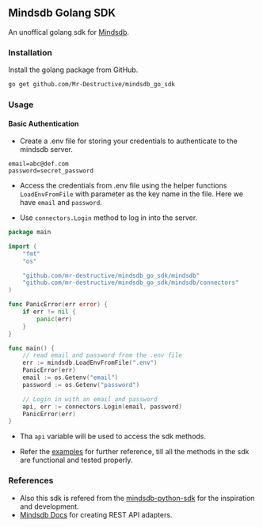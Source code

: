 ## Mindsdb Golang SDK

An unoffical golang sdk for [Mindsdb](https://mindsdb.com/). 


### Installation

Install the golang package from GitHub.

```bash
go get github.com/Mr-Destructive/mindsdb_go_sdk
```

### Usage

#### Basic Authentication

- Create a .env file for storing your credentials to authenticate to the mindsdb server.

```env
email=abc@def.com
password=secret_password
```

- Access the credentials from .env file using the helper functions `LoadEnvFromFile` with parameter as the key name in the file. Here we have `email` and `password`.

- Use `connectors.Login` method to log in into the server. 

```go
package main

import (
	"fmt"
	"os"

	"github.com/mr-destructive/mindsdb_go_sdk/mindsdb"
	"github.com/mr-destructive/mindsdb_go_sdk/mindsdb/connectors"
)

func PanicError(err error) {
	if err != nil {
		panic(err)
	}
}

func main() {
	// read email and password from the .env file
	err := mindsdb.LoadEnvFromFile(".env")
	PanicError(err)
	email := os.Getenv("email")
	password := os.Getenv("password")

	// Login in with an email and password
	api, err := connectors.Login(email, password)
	PanicError(err)
}
```

- Tha `api` variable will be used to access the sdk methods.

- Refer the [examples](https://github.com/Mr-Destructive/mindsdb_go_sdk/tree/main/examples) for further reference, till all the methods in the sdk are functional and tested properly.

### References
- Also this sdk is refered from the [mindsdb-python-sdk](https://github.com/mindsdb/mindsdb_python_sdk) for the inspiration and development.
- [Mindsdb Docs](https://docs.mindsdb.com/what-is-mindsdb) for creating REST API adapters.
